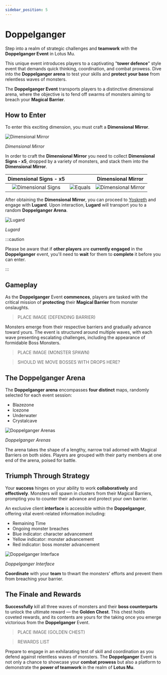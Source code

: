 ```yaml
---
sidebar_position: 5
---
```


# Doppelganger

Step into a realm of strategic challenges and **teamwork** with the **Doppelganger Event** in Lotus Mu.

This unique event introduces players to a captivating "**tower defence**" style event that demands quick thinking, coordination, and combat prowess. Dive into the **Doppelganger arena** to test your skills and **protect your base** from relentless waves of monsters.

The **Doppelganger Event** transports players to a distinctive dimensional arena, where the objective is to fend off swarms of monsters aiming to breach your **Magical Barrier**.

## How to Enter

To enter this exciting dimension, you must craft a **Dimensional Mirror**.

![Dimensional Mirror](/img/items/invitations/mirror-of-dimensions.png)

_Dimensional Mirror_

In order to craft the **Dimensional Mirror** you need to collect **Dimensional Signs - x5**, dropped by a variety of monsters, and stack them into the **Dimensional Mirror**.

|                       Dimensional Signs - x5                        |                                         |                           Dimensional Mirror                           |
| :-----------------------------------------------------------------: | :-------------------------------------: | :--------------------------------------------------------------------: |
| ![Dimensional Signs](/img/items/invitations/sign-of-dimensions.png) | ![Equals](/img/items/invitations/=.png) | ![Dimensional Mirror](/img/items/invitations/mirror-of-dimensions.png) |

After obtaining the **Dimensional Mirror**, you can proceed to [Yoskreth](/maps/yoskreth) and engage with **Lugard**. Upon interaction, **Lugard** will transport you to a random **Doppelganger Arena**.

![Lugard](/img/npc/lugard.jpg)

_Lugard_

:::caution

Please be aware that if **other players** are **currently engaged** in the **Doppelganger** event, you'll need to **wait** for them to **complete** it before you can enter.

:::

## Gameplay

As the **Doppelganger** Event **commences**, players are tasked with the critical mission of **protecting** their **Magical Barrier** from monster onslaughts.

> PLACE IMAGE (DEFENDING BARRIER)

Monsters emerge from their respective barriers and gradually advance toward yours. The event is structured around multiple waves, with each wave presenting escalating challenges, including the appearance of formidable Boss Monsters.

> PLACE IMAGE (MONSTER SPAWN)

> SHOULD WE MOVE BOSSES WITH DROPS HERE?

## The Doppelganger Arena

The **Doppelganger arena** encompasses **four distinct** maps, randomly selected for each event session:

- Blazezone
- Icezone
- Underwater
- Crystalcave

![Doppelganger Arenas](/img/events/doppelganger/maps.jpg)

_Doppelganger Arenas_

The arena takes the shape of a lengthy, narrow trail adorned with Magical Barriers on both sides. Players are grouped with their party members at one end of the arena, poised for battle.

## Triumph Through Strategy

Your **success** hinges on your ability to work **collaboratively** and **effectively**. Monsters will spawn in clusters from their Magical Barriers, prompting you to counter their advance and protect your own barrier.

An exclusive client **interface** is accessible within the **Doppelganger**, offering vital event-related information including:

- Remaining Time
- Ongoing monster breaches
- Blue indicator: character advancement
- Yellow indicator: monster advancement
- Red indicator: boss monster advancement

![Doppelganger Interface](/img/events/doppelganger/interface.jpg)

_Doppelganger Interface_

**Coordinate** with your **team** to thwart the monsters' efforts and prevent them from breaching your barrier.

## The Finale and Rewards

**Successfully** kill all three waves of monsters and their **boss counterparts** to unlock the ultimate reward — the **Golden Chest**. This chest holds coveted rewards, and its contents are yours for the taking once you emerge victorious from the **Doppelganger** Event.

> PLACE IMAGE (GOLDEN CHEST)

> REWARDS LIST

Prepare to engage in an exhilarating test of skill and coordination as you defend against relentless waves of monsters. The **Doppelganger** Event is not only a chance to showcase your **combat prowess** but also a platform to demonstrate the **power of teamwork** in the realm of **Lotus Mu**.
